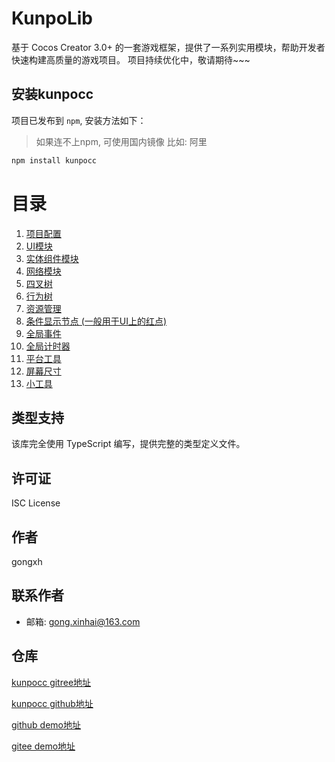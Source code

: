 # KunpoLib
基于 Cocos Creator 3.0+ 的一套游戏框架，提供了一系列实用模块，帮助开发者快速构建高质量的游戏项目。
项目持续优化中，敬请期待~~~


## 安装kunpocc
项目已发布到 `npm`, 安装方法如下：
> 如果连不上npm, 可使用国内镜像 比如: 阿里
```bash
npm install kunpocc
```

# 目录
1. [项目配置](https://github.com/Gongxh0901/kunpolibrary/blob/main/docs/Basic.md)
2. [UI模块](https://github.com/Gongxh0901/kunpolibrary/blob/main/docs/UI.md)
3. [实体组件模块](https://github.com/Gongxh0901/kunpolibrary/blob/main/docs/EC.md) 
4. [网络模块](https://github.com/Gongxh0901/kunpolibrary/blob/main/docs/HTTP.md)
5. [四叉树](https://github.com/Gongxh0901/kunpolibrary/blob/main/docs/QuadTree.md)
6. [行为树](https://github.com/Gongxh0901/kunpolibrary/blob/main/docs/BehaviorTree.md)
7. [资源管理](https://github.com/Gongxh0901/kunpolibrary/blob/main/docs/Asset.md)
8. [条件显示节点 (一般用于UI上的红点)](https://github.com/Gongxh0901/kunpolibrary/blob/main/docs/Condition.md)
9. [全局事件](https://github.com/Gongxh0901/kunpolibrary/blob/main/docs/Event.md)
10. [全局计时器](https://github.com/Gongxh0901/kunpolibrary/blob/main/docs/Timer.md)
11. [平台工具](https://github.com/Gongxh0901/kunpolibrary/blob/main/docs/Platform.md)
12. [屏幕尺寸](https://github.com/Gongxh0901/kunpolibrary/blob/main/docs/Screen.md)
13. [小工具](https://github.com/Gongxh0901/kunpolibrary/blob/main/docs/Tools.md)

## 类型支持

该库完全使用 TypeScript 编写，提供完整的类型定义文件。

## 许可证

ISC License

## 作者

gongxh

## 联系作者

*  邮箱: gong.xinhai@163.com

## 仓库
[kunpocc gitree地址](https://gitee.com/gongxinhai/kunpolibrary)

[kunpocc github地址](https://github.com/Gongxh0901/kunpolibrary)


[github demo地址](https://github.com/Gongxh0901/KunpoDemo)

[gitee demo地址](https://gitee.com/gongxinhai/kunpo-demo)
